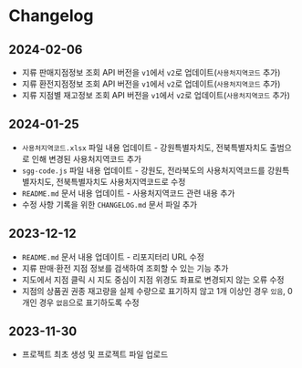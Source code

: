 # Changelog

## 2024-02-06
- 지류 판매지점정보 조회 API 버전을 `v1`에서 `v2`로 업데이트(`사용처지역코드` 추가)
- 지류 환전지점정보 조회 API 버전을 `v1`에서 `v2`로 업데이트(`사용처지역코드` 추가)
- 지류 지점별 재고정보 조회 API 버전을 `v1`에서 `v2`로 업데이트(`사용처지역코드` 추가)

## 2024-01-25
- `사용처지역코드.xlsx` 파일 내용 업데이트 - 강원특별자치도, 전북특별자치도 출범으로 인해 변경된 사용처지역코드 추가
- `sgg-code.js` 파일 내용 업데이트 - 강원도, 전라북도의 사용처지역코드를 강원특별자치도, 전북특별자치도 사용처지역코드로 수정
- `README.md` 문서 내용 업데이트 - 사용처지역코드 관련 내용 추가
- 수정 사항 기록을 위한 `CHANGELOG.md` 문서 파일 추가

## 2023-12-12
- `README.md` 문서 내용 업데이트 - 리포지터리 URL 수정
- 지류 판매&middot;환전 지점 정보를 검색하여 조회할 수 있는 기능 추가
- 지도에서 지점 클릭 시 지도 중심이 지점 위경도 좌표로 변경되지 않는 오류 수정
- 지점의 상품권 권종 재고량을 실제 수량으로 표기하지 않고 1개 이상인 경우 `있음`, 0개인 경우 `없음`으로 표기하도록 수정

## 2023-11-30
- 프로젝트 최초 생성 및 프로젝트 파일 업로드
